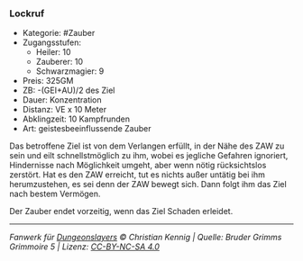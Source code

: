 ### Lockruf

- Kategorie: #Zauber
- Zugangsstufen:
  - Heiler: 10
  - Zauberer: 10
  - Schwarzmagier: 9
- Preis: 325GM
- ZB: -(GEI+AU)/2 des Ziel
- Dauer: Konzentration
- Distanz: VE x 10 Meter
- Abklingzeit: 10 Kampfrunden
- Art: geistesbeeinflussende Zauber

Das betroffene Ziel ist von dem Verlangen erfüllt, in der Nähe des ZAW zu sein und eilt schnellstmöglich zu ihm, wobei es jegliche Gefahren ignoriert, Hindernisse nach Möglichkeit umgeht, aber wenn nötig rücksichtslos zerstört. Hat es den ZAW erreicht, tut es nichts außer untätig bei ihm herumzustehen, es sei denn der ZAW bewegt sich. Dann folgt ihm das Ziel nach bestem Vermögen.

Der Zauber endet vorzeitig, wenn das Ziel Schaden erleidet.

---

_Fanwerk für [Dungeonslayers](https://www.dungeonslayers.net/) © Christian Kennig | Quelle: Bruder Grimms Grimmoire 5 | Lizenz: [CC-BY-NC-SA 4.0](https://creativecommons.org/licenses/by-nc-sa/4.0/deed.de)_
